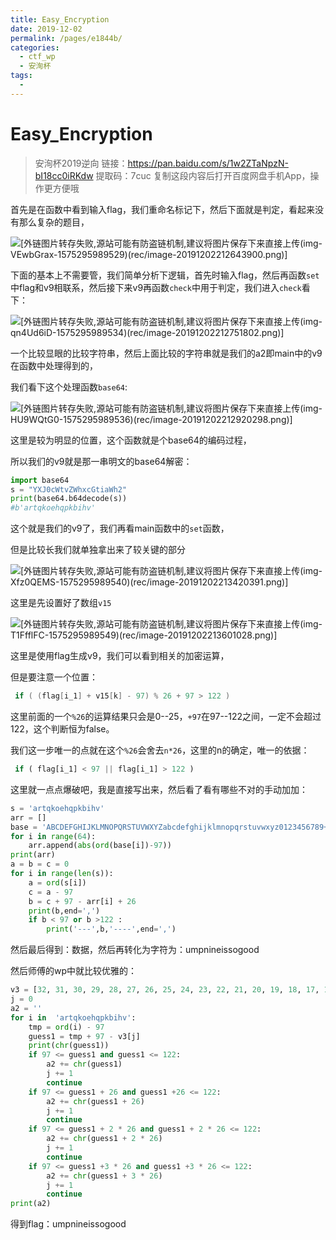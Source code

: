 ```yaml
---
title: Easy_Encryption
date: 2019-12-02
permalink: /pages/e1844b/
categories: 
  - ctf_wp
  - 安洵杯
tags: 
  - 
---
```

# Easy_Encryption
> 安洵杯2019逆向
> 链接：https://pan.baidu.com/s/1w2ZTaNpzN-bI18cc0iRKdw 
提取码：7cuc 
复制这段内容后打开百度网盘手机App，操作更方便哦

首先是在函数中看到输入flag，我们重命名标记下，然后下面就是判定，看起来没有那么复杂的题目，

![\[外链图片转存失败,源站可能有防盗链机制,建议将图片保存下来直接上传(img-VEwbGrax-1575295989529)(rec/image-20191202212643900.png)\]](https://img-blog.csdnimg.cn/20191202221331499.png?x-oss-process=image/watermark,type_ZmFuZ3poZW5naGVpdGk,shadow_10,text_aHR0cHM6Ly9ibG9nLmNzZG4ubmV0L3dsel9sY180,size_16,color_FFFFFF,t_70)

下面的基本上不需要管，我们简单分析下逻辑，首先时输入flag，然后再函数`set`中flag和v9相联系，然后接下来v9再函数`check`中用于判定，我们进入`check`看下：

![\[外链图片转存失败,源站可能有防盗链机制,建议将图片保存下来直接上传(img-qn4Ud6iD-1575295989534)(rec/image-20191202212751802.png)\]](https://img-blog.csdnimg.cn/20191202221343514.png)

一个比较显眼的比较字符串，然后上面比较的字符串就是我们的a2即main中的v9在函数中处理得到的，

我们看下这个处理函数`base64`:

![\[外链图片转存失败,源站可能有防盗链机制,建议将图片保存下来直接上传(img-HU9WQtG0-1575295989536)(rec/image-20191202212920298.png)\]](https://img-blog.csdnimg.cn/20191202221352482.png?x-oss-process=image/watermark,type_ZmFuZ3poZW5naGVpdGk,shadow_10,text_aHR0cHM6Ly9ibG9nLmNzZG4ubmV0L3dsel9sY180,size_16,color_FFFFFF,t_70)

这里是较为明显的位置，这个函数就是个base64的编码过程，

所以我们的v9就是那一串明文的base64解密：

```python
import base64
s = "YXJ0cWtvZWhxcGtiaWh2"
print(base64.b64decode(s))
#b'artqkoehqpkbihv'
```

这个就是我们的v9了，我们再看main函数中的`set`函数，

但是比较长我们就单独拿出来了较关键的部分

![\[外链图片转存失败,源站可能有防盗链机制,建议将图片保存下来直接上传(img-Xfz0QEMS-1575295989540)(rec/image-20191202213420391.png)\]](https://img-blog.csdnimg.cn/20191202221405118.png?x-oss-process=image/watermark,type_ZmFuZ3poZW5naGVpdGk,shadow_10,text_aHR0cHM6Ly9ibG9nLmNzZG4ubmV0L3dsel9sY180,size_16,color_FFFFFF,t_70)

这里是先设置好了数组`v15`

![\[外链图片转存失败,源站可能有防盗链机制,建议将图片保存下来直接上传(img-T1FfflFC-1575295989549)(rec/image-20191202213601028.png)\]](https://img-blog.csdnimg.cn/20191202221414182.png?x-oss-process=image/watermark,type_ZmFuZ3poZW5naGVpdGk,shadow_10,text_aHR0cHM6Ly9ibG9nLmNzZG4ubmV0L3dsel9sY180,size_16,color_FFFFFF,t_70)

这里是使用flag生成v9，我们可以看到相关的加密运算，

但是要注意一个位置：

```c
 if ( (flag[i_1] + v15[k] - 97) % 26 + 97 > 122 )
```

这里前面的一个`%26`的运算结果只会是0--25，`+97`在97--122之间，一定不会超过122，这个判断恒为false。

我们这一步唯一的点就在这个`%26`会舍去`n*26`，这里的n的确定，唯一的依据：

```python
 if ( flag[i_1] < 97 || flag[i_1] > 122 )
```

这里就一点点爆破吧，我是直接写出来，然后看了看有哪些不对的手动加加：

```python 
s = 'artqkoehqpkbihv'
arr = []
base = 'ABCDEFGHIJKLMNOPQRSTUVWXYZabcdefghijklmnopqrstuvwxyz0123456789+/'
for i in range(64):
	arr.append(abs(ord(base[i])-97))
print(arr)
a = b = c = 0
for i in range(len(s)):
	a = ord(s[i])
	c = a - 97
	b = c + 97 - arr[i] + 26
	print(b,end=',')
	if b < 97 or b >122 :
		print('---',b,'----',end=',')
```

然后最后得到：数据，然后再转化为字符为：umpnineissogood

然后师傅的wp中就比较优雅的：

```python
v3 = [32, 31, 30, 29, 28, 27, 26, 25, 24, 23, 22, 21, 20, 19, 18, 17, 16, 15, 14, 13, 12, 11, 10, 9, 8, 7, 0, 1, 2, 3, 4, 5, 6, 7, 8, 9, 10, 11, 12, 13, 14, 15, 16, 17, 18, 19, 20, 21, 22, 23, 24, 25, 49, 48, 47, 46, 45, 44, 43, 42, 41, 40, 54, 50]
j = 0 
a2 = ''
for i in  'artqkoehqpkbihv':
	tmp = ord(i) - 97
	guess1 = tmp + 97 - v3[j]
	print(chr(guess1))
	if 97 <= guess1 and guess1 <= 122:
		a2 += chr(guess1)
		j += 1
		continue
	if 97 <= guess1 + 26 and guess1 +26 <= 122:
		a2 += chr(guess1 + 26)
		j += 1
		continue
	if 97 <= guess1 + 2 * 26 and guess1 + 2 * 26 <= 122:
		a2 += chr(guess1 + 2 * 26)
		j += 1
		continue
	if 97 <= guess1 +3 * 26 and guess1 +3 * 26 <= 122:
		a2 += chr(guess1 + 3 * 26)
		j += 1
		continue
print(a2)
```

得到flag：umpnineissogood